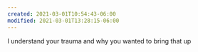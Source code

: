 ```yaml
---
created: 2021-03-01T10:54:43-06:00
modified: 2021-03-01T13:28:15-06:00
---
```


I understand your trauma and why you wanted to bring that up